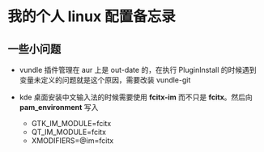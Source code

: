 # 我的个人 linux 配置备忘录

## 一些小问题

+ vundle 插件管理在 aur 上是 out-date 的，在执行 PluginInstall 的时候遇到变量未定义的问题就是这个原因，需要改装 vundle-git

+ kde 桌面安装中文输入法的时候需要使用 **fcitx-im** 而不只是 **fcitx**。然后向 **pam_environment** 写入
  + GTK_IM_MODULE=fcitx
  + QT_IM_MODULE=fcitx
  + XMODIFIERS=@im=fcitx 
